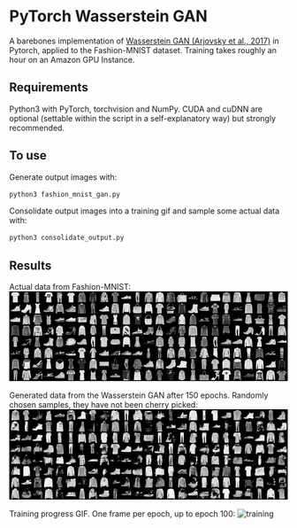 # PyTorch Wasserstein GAN

A barebones implementation of [Wasserstein GAN (Arjovsky et al., 2017)](https://arxiv.org/abs/1701.07875) in Pytorch, applied to the Fashion-MNIST dataset. Training takes roughly an hour on an Amazon GPU Instance.

## Requirements

Python3 with PyTorch, torchvision and NumPy. CUDA and cuDNN are optional (settable within the script in a self-explanatory way) but strongly recommended.

## To use

Generate output images with:
```bash
python3 fashion_mnist_gan.py
```

Consolidate output images into a training gif and sample some actual data with:
```bash
python3 consolidate_output.py
```

## Results

Actual data from Fashion-MNIST:
![actuals](readme_imgs/actual.jpg "Random Samples from Fashion-MNIST")

Generated data from the Wasserstein GAN after 150 epochs. Randomly chosen samples, they have not been cherry picked:
![generated](readme_imgs/generated.jpg "Samples from Wasserstein GAN")

Training progress GIF. One frame per epoch, up to epoch 100:
![training](readme_imgs/training.gif "Training Progress of Wasserstein GAN")
